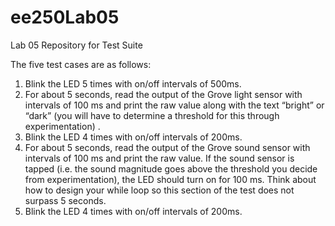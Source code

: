 # ee250Lab05

Lab 05 Repository for Test Suite

The five test cases are as follows:
1. Blink the LED 5 times with on/off intervals of 500ms.
2. For about 5 seconds, read the output of the Grove light sensor with intervals of 100 ms and print the raw value along with      the text “bright” or “dark” (you will have to determine a threshold for this through experimentation) .
3. Blink the LED 4 times with on/off intervals of 200ms.
4. For about 5 seconds, read the output of the Grove sound sensor with intervals of 100 ms and print the raw value. If the        sound sensor is tapped (i.e. the sound magnitude goes above the threshold you decide from experimentation), the LED should      turn on for 100 ms. Think about how to design your while loop so this section of the test does not surpass 5 seconds.
5. Blink the LED 4 times with on/off intervals of 200ms.



